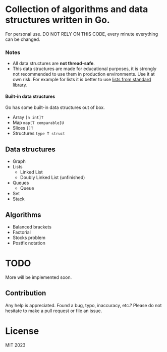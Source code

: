 # Collection of algorithms and data structures written in Go.

For personal use. DO NOT RELY ON THIS CODE, every minute everything can be
changed.

### Notes

* All data structures are **not thread-safe**.
* This data structures are made for educational purposes, it is strongly not
  recommended to use them in production environments. Use it at own risk. For
  example for lists it is better to use [lists from standard
  library](https://pkg.go.dev/container/list).

#### Built-in data structures

Go has some built-in data structures out of box.

* Array `[n int]T`
* Map `map[T comparable]U`
* Slices `[]T`
* Structures `type T struct`

## Data structures

* Graph
* Lists
    - Linked List
    - Doubly Linked List (unfinished)
* Queues
    - Queue
* Set
* Stack

## Algorithms

* Balanced brackets
* Factorial
* Stocks problem
* Postfix notation

# TODO

More will be implemented soon.

## Contribution

Any help is appreciated. Found a bug, typo, inaccuracy, etc.? Please do not
hesitate to make a pull request or file an issue.

# License

MIT 2023
